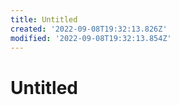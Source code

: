 ```yaml
---
title: Untitled
created: '2022-09-08T19:32:13.826Z'
modified: '2022-09-08T19:32:13.854Z'
---
```


# Untitled
